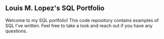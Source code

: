 ## Louis M. Lopez's SQL Portfolio

Welcome to my SQL portfolio! This code repository contains examples of SQL I've written. Feel free to take a look and reach out if you have any questions.


